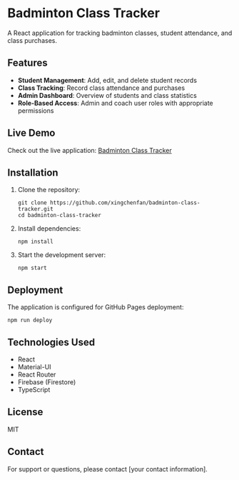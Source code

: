 # Badminton Class Tracker

A React application for tracking badminton classes, student attendance, and class purchases.

## Features

- **Student Management**: Add, edit, and delete student records
- **Class Tracking**: Record class attendance and purchases
- **Admin Dashboard**: Overview of students and class statistics
- **Role-Based Access**: Admin and coach user roles with appropriate permissions

## Live Demo

Check out the live application: [Badminton Class Tracker](https://xingchenfan.github.io/badminton-class-tracker/)

## Installation

1. Clone the repository:
   ```
   git clone https://github.com/xingchenfan/badminton-class-tracker.git
   cd badminton-class-tracker
   ```

2. Install dependencies:
   ```
   npm install
   ```

3. Start the development server:
   ```
   npm start
   ```

## Deployment

The application is configured for GitHub Pages deployment:

```
npm run deploy
```

## Technologies Used

- React
- Material-UI
- React Router
- Firebase (Firestore)
- TypeScript

## License

MIT

## Contact

For support or questions, please contact [your contact information].

